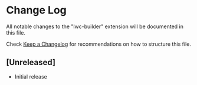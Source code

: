 # Change Log

All notable changes to the "lwc-builder" extension will be documented in this file.

Check [Keep a Changelog](http://keepachangelog.com/) for recommendations on how to structure this file.

## [Unreleased]

- Initial release
